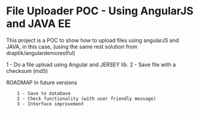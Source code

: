 File Uploader POC - Using AngularJS and JAVA EE
==================

This project is a POC to show how to upload files using angularJS and JAVA, in this case, (using the same rest solution from draptik/angulardemorestful)

1   - Do a file upload using Angular and JERSEY lib.
2   - Save file with a checksum (md5)

ROADMAP
    In future versions
        
        1 - Save to database
        2 - Check functionality (with user friendly message)
        3 - Interface improvement
